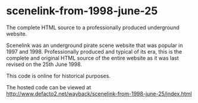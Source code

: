 scenelink-from-1998-june-25
===========================

The complete HTML source to a professionally produced underground website.

Scenelink was an underground pirate scene website that was popular in 1997 and 1998. Professionally produced and typical of its era, this is the complete and original HTML source of the entire website as it was last revised on the 25th June 1998.

This code is online for historical purposes.

The hosted code can be viewed at http://www.defacto2.net/wayback/scenelink-from-1998-june-25/index.html
